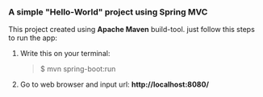 ### A simple "Hello-World" project using Spring MVC

This project created using **Apache Maven** build-tool.
just follow this steps to run the app:

1. Write this on your terminal:

   > \$ mvn spring-boot:run

2. Go to web browser and input url: **http://localhost:8080/**
